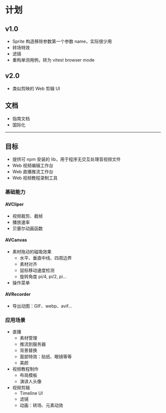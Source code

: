 # 计划

## v1.0

- Sprite 构造移除参数第一个参数 name，实际很少用
- 转场特效
- 滤镜
- 重构单测用例，转为 vitest browser mode

## v2.0

- 类似剪映的 Web 剪辑 UI

## 文档

- 指南文档
- 国际化

---

## 目标

- 提供可 npm 安装的 lib，用于程序无交互处理音视频文件
- Web 视频编辑工作台
- Web 直播推流工作台
- Web 视频教程录制工具

### 基础能力

#### AVCliper

- 视频裁剪、截帧
- 播放速率
- 贝塞尔动画函数

#### AVCanvas

- 素材拖动的磁吸效果
  - 水平、垂直中线、四周边界
  - 素材对齐
  - 鼠标移动速度检测
  - 旋转角度 pi/4, pi/2, pi...
- 操作菜单

#### AVRecorder

- 导出动图：GIF、webp、avif...

### 应用场景

- 直播
  - 素材管理
  - 推流到服务器
  - 背景替换
  - 面部特效：贴纸、眼镜等等
  - 美颜
- 视频教程制作
  - 布局模板
  - 演讲人头像
- 视频剪辑
  - Timeline UI
  - 滤镜
  - 动画：转场、元素动效
